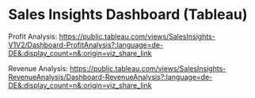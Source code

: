 # Sales Insights Dashboard (Tableau)

Profit Analysis:
https://public.tableau.com/views/SalesInsights-V1V2/Dashboard-ProfitAnalysis?:language=de-DE&:display_count=n&:origin=viz_share_link

Revenue Analysis:
https://public.tableau.com/views/SalesInsights-RevenueAnalysis/Dashboard-RevenueAnalysis?:language=de-DE&:display_count=n&:origin=viz_share_link
